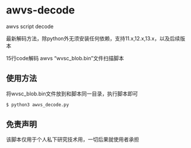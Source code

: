 # awvs-decode
awvs script decode

最新解码方法，除python外无须安装任何依赖，支持11.x,12.x,13.x，以及后续版本

15行code解码 awvs “wvsc_blob.bin”文件扫描脚本

## 使用方法
将wvsc_blob.bin文件放到和脚本同一目录，执行脚本即可
```bash
$ python3 awvs_decode.py
```

## 免责声明
该脚本仅用于个人私下研究技术用，一切后果就使用者承担
